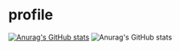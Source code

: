 # profile
[![Anurag's GitHub stats](https://github-readme-stats.vercel.app/api?username=YukunXue)](https://github.com/anuraghazra/github-readme-stats)
![Anurag's GitHub stats](https://github-readme-stats.vercel.app/api?username=YukunXue&show_icons=true&theme=radical)
